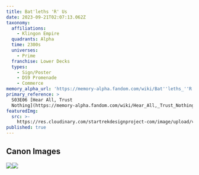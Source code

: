 ```yaml
---
title: Bat'leths 'R' Us
date: 2023-09-21T02:07:13.062Z
taxonomy:
  affiliations:
    - Klingon Empire
  quadrants: Alpha
  time: 2300s
  universes:
    - Prime
  franchise: Lower Decks
  types:
    - Sign/Poster
    - DS9 Promenade
    - Commerce
memory_alpha_url: 'https://memory-alpha.fandom.com/wiki/Bat''leths_''R''_Us?so=search'
primary_reference: >
  S03E06 [Hear All, Trust
  Nothing](https://memory-alpha.fandom.com/wiki/Hear_All,_Trust_Nothing_\(episode\))
featuredImg:
  src: >-
    https://res.cloudinary.com/startrekdesignproject-com/image/upload/v1695261732/Bat_Leths-_R_-Us.png
published: true
---
```


## Canon Images

![](https://res.cloudinary.com/startrekdesignproject-com/image/upload/v1695261732/Bat_Leths-_R_-Us_LDS-3x6-2.jpg)![](https://res.cloudinary.com/startrekdesignproject-com/image/upload/v1695261731/Bat_Leths-_R_-Us_LDS-3x6-1.jpg)
